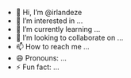 - 👋 Hi, I’m @irlandeze
- 👀 I’m interested in ...
- 🌱 I’m currently learning ...
- 💞️ I’m looking to collaborate on ...
- 📫 How to reach me ...
- 😄 Pronouns: ...
- ⚡ Fun fact: ...

<!---
irlandeze/irlandeze is a ✨ special ✨ repository because its `README.md` (this file) appears on your GitHub profile.
You can click the Preview link to take a look at your changes.
--->
